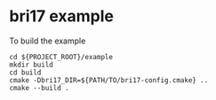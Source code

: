 # bri17 example

To build the example

```
cd ${PROJECT_ROOT}/example
mkdir build
cd build
cmake -Dbri17_DIR=${PATH/TO/bri17-config.cmake} ..
cmake --build .
```
